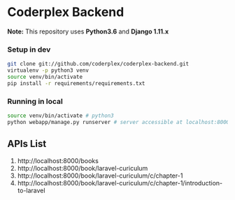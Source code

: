 # Coderplex Backend


**Note:** This repository uses **Python3.6** and  **Django 1.11.x**

### Setup in dev

```bash
git clone git://github.com/coderplex/coderplex-backend.git
virtualenv -p python3 venv
source venv/bin/activate
pip install -r requirements/requirements.txt
```

### Running in local

```bash
source venv/bin/activate # python3
python webapp/manage.py runserver # server accessible at localhost:8000

```


## APIs List

1. http://localhost:8000/books
2. http://localhost:8000/book/laravel-curiculum
3. http://localhost:8000/book/laravel-curiculum/c/chapter-1
4. http://localhost:8000/book/laravel-curiculum/c/chapter-1/introduction-to-laravel
